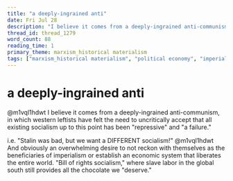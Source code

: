 ```yaml
---
title: "a deeply-ingrained anti"
date: Fri Jul 28
description: "I believe it comes from a deeply-ingrained anti-communism, in which western leftists have felt the need to uncritically accept that all existing socialism up..."
thread_id: thread_1279
word_count: 88
reading_time: 1
primary_theme: marxism_historical materialism
tags: ["marxism_historical materialism", "political economy", "imperialism_colonialism"]
---
```


# a deeply-ingrained anti

@m1vql1hdwt I believe it comes from a deeply-ingrained anti-communism, in which western leftists have felt the need to uncritically accept that all existing socialism up to this point has been "repressive" and "a failure."

i.e. "Stalin was bad, but we want a DIFFERENT socialism!" @m1vql1hdwt And obviously an overwhelming desire to not reckon with themselves as the beneficiaries of imperialism or establish an economic system that liberates the entire world. "Bill of rights socialism," where slave labor in the global south still provides all the chocolate we "deserve."